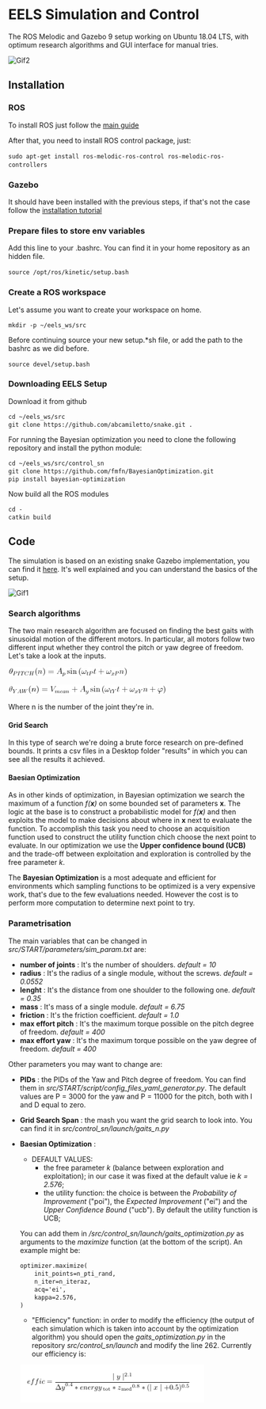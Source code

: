 # EELS Simulation and Control
The ROS Melodic and Gazebo 9 setup working on Ubuntu 18.04 LTS, with optimum research algorithms and GUI interface for manual tries.



![Gif2](https://github.com/abcamiletto/eels_sim/blob/master/images_and_videos/ezgif-7-d21902ae1d3a.gif?raw=true)
## Installation

### ROS
To install ROS just follow the [main guide](http://wiki.ros.org/melodic/Installation/Ubuntu)

After that, you need to install ROS control package, just:

`sudo apt-get install ros-melodic-ros-control ros-melodic-ros-controllers`

### Gazebo
It should have been installed with the previous steps, if that's not the case follow the [installation tutorial](http://gazebosim.org/tutorials?tut=install_ubuntu&cat=install)

### Prepare files to store env variables
Add this line to your .bashrc. You can find it in your home repository as an hidden file.

`source /opt/ros/kinetic/setup.bash`

### Create a ROS workspace
Let's assume you want to create your workspace on home.

```
mkdir -p ~/eels_ws/src
```

Before continuing source your new setup.*sh file, or add the path to the bashrc as we did before.

`source devel/setup.bash`

### Downloading EELS Setup

Download it from github
```
cd ~/eels_ws/src
git clone https://github.com/abcamiletto/snake.git .
```
For running the Bayesian optimization you need to clone the following repository and install the python module:
```
cd ~/eels_ws/src/control_sn
git clone https://github.com/fmfn/BayesianOptimization.git
pip install bayesian-optimization
```
Now build all the ROS modules

```
cd -
catkin build
```

## Code 
The simulation is based on an existing snake Gazebo implementation, you can find it [here](http://answers.gazebosim.org/question/16715/how-can-i-represent-a-anake-robot-with-many-identical-segmens-in-sdf/). It's well explained and you can understand the basics of the setup.

![Gif1](https://github.com/abcamiletto/eels_sim/blob/master/images_and_videos/image_2019-12-19_17-21-17.png?raw=true)

### Search algorithms
The two main research algorithm are focused on finding the best gaits with sinusoidal motion of the different motors. In particular, all motors follow two different input whether they control the pitch or yaw degree of freedom.
Let's take a look at the inputs.

![Alt text](images_and_videos/yaw1.png?raw=true "Title")

![Alt text](images_and_videos/pitch.png?raw=true "Title")

Where n is the number of the joint they're in.

#### Grid Search
In this type of search we're doing a brute force research on pre-defined bounds. It prints a csv files in a Desktop folder "results" in which you can see all the results it achieved.

#### Baesian Optimization

As in other kinds of optimization, in Bayesian optimization we search the maximum of a function *f(**x**)* on some bounded set of parameters **x**. The logic at the base is to construct a probabilistic model for *f(**x**)* and then exploits the model to make decisions about where in **x** next to evaluate the function. To accomplish this task you need to choose an acquisition function used to construct the utility function chich choose the next point to evaluate. In our optimization we use the **Upper confidence bound (UCB)** and the trade-off between exploitation and exploration is controlled by the free parameter *k*.

The **Bayesian Optimization** is a most adequate and efficient for environments which sampling functions to be optimized is a very expensive work, that's due to the few evaluations needed. However the cost is to perform more computation to determine next point to try.

### Parametrisation
The main variables that can be changed in *src/START/parameters/sim_param.txt* are:

- **number of joints** : It's the number of shoulders. *default = 10* 
- **radius** : It's the radius of a single module, without the screws. *default = 0.0552*
- **lenght** : It's the distance from one shoulder to the following one. *default = 0.35*
- **mass** : It's mass of a single module. *default = 6.75*
- **friction** : It's the friction coefficient. *default = 1.0*
- **max effort pitch** : It's the maximum torque possible on the pitch degree of freedom. *default = 400*
- **max effort yaw** : It's the maximum torque possible on the yaw degree of freedom. *default = 400*

Other parameters you may want to change are:

- **PIDs** : the PIDs of the Yaw and Pitch degree of freedom. You can find them in *src/START/script/config_files_yaml_generator.py*. The default values are P = 3000 for the yaw and P = 11000 for the pitch, both with I and D equal to zero.
- **Grid Search Span** : the mash you want the grid search to look into. You can find it in *src/control_sn/launch/gaits_n.py*
- **Baesian Optimization** : 
    - DEFAULT VALUES:
        - the free parameter *k* (balance between exploration and exploitation); in our case it was fixed at the default value ie *k = 2.576*;
        - the utility function: the choice is between the *Probability of Improvement* ("poi"), the *Expected Improvement* ("ei") and the *Upper Confidence Bound* ("ucb"). By default the utility function is UCB;
    
    You can add them in */src/control_sn/launch/gaits_optimization.py* as arguments to the *maximize* function (at the bottom of the script). An example might be: 
    ```
    optimizer.maximize(
        init_points=n_pti_rand,
        n_iter=n_iteraz,
        acq='ei',
        kappa=2.576,
    )
    ```
    - "Efficiency" function: in order to modify the efficiency (the output of each simulation which is taken into account by the optimization algorithm) you should open the *gaits_optimization.py* in the repository *src/control_sn/launch* and modify the line 262. Currently our efficiency is:
    
    ![Alt text](images_and_videos/eff.png?raw=true "Title")
    

